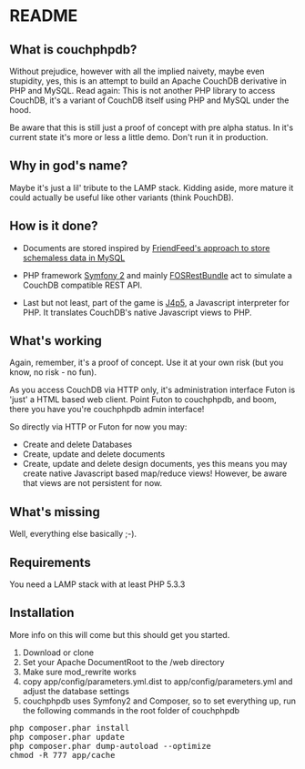 README
======

What is couchphpdb?
-------------------

Without prejudice, however with all the implied naivety, maybe even stupidity, yes, this is an attempt to build an Apache CouchDB derivative in PHP and MySQL. Read again: This is not another PHP library to access CouchDB, it's a variant of CouchDB itself using PHP and MySQL under the hood.

Be aware that this is still just a proof of concept with pre alpha status. In it's current state it's more or less a little demo. Don't run it in production.

Why in god's name?
------------------

Maybe it's just a lil' tribute to the LAMP stack. Kidding aside, more mature it could actually be useful like other variants (think PouchDB). 

How is it done?
---------------

* Documents are stored inspired by [FriendFeed's approach to store schemaless data in MySQL](http://backchannel.org/blog/friendfeed-schemaless-mysql)

* PHP framework [Symfony 2](https://github.com/symfony/symfony) and mainly [FOSRestBundle](https://github.com/FriendsOfSymfony/FOSRestBundle) act to simulate a CouchDB compatible REST API.

* Last but not least, part of the game is [J4p5](https://github.com/walterra/J4p5Bundle), a Javascript interpreter for PHP. It translates CouchDB's native Javascript views to PHP.

What's working
--------------

Again, remember, it's a proof of concept. Use it at your own risk (but you know, no risk - no fun).

As you access CouchDB via HTTP only, it's administration interface Futon is 'just' a HTML based web client. Point Futon to couchphpdb, and boom, there you have you're couchphpdb admin interface!

So directly via HTTP or Futon for now you may:

* Create and delete Databases
* Create, update and delete documents
* Create, update and delete design documents, yes this means you may create native Javascript based map/reduce views! However, be aware that views are not persistent for now.

What's missing
--------------

Well, everything else basically ;-).

Requirements
------------

You need a LAMP stack with at least PHP 5.3.3

Installation
------------

More info on this will come but this should get you started.

1. Download or clone
2. Set your Apache DocumentRoot to the /web directory
3. Make sure mod_rewrite works
4. copy app/config/parameters.yml.dist to app/config/parameters.yml and adjust the database settings 
5. couchphpdb uses Symfony2 and Composer, so to set everything up, run the following commands in the root folder of couchphpdb

<pre>
php composer.phar install
php composer.phar update
php composer.phar dump-autoload --optimize
chmod -R 777 app/cache
</pre>



